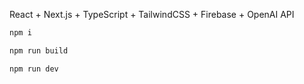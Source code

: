 React + Next.js + TypeScript + TailwindCSS + Firebase + OpenAI API

```bash
npm i

npm run build

npm run dev
```
